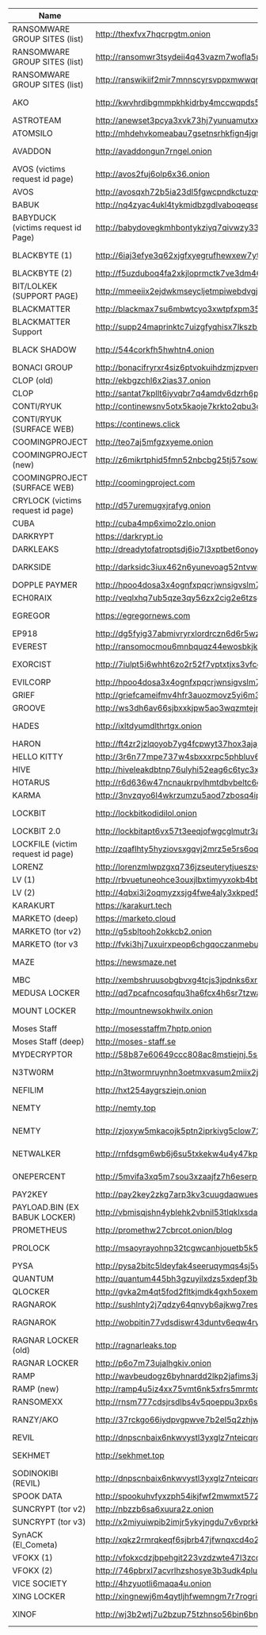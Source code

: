 |Name|Link|Status|User:Password|Tox ID|
| ------ | ------ | ------ | ------ | ------ |
|RANSOMWARE GROUP SITES (list)|http://thexfvx7hqcrpgtm.onion |||
|RANSOMWARE GROUP SITES (list)|http://ransomwr3tsydeii4q43vazm7wofla5ujdajquitomtd47cxjtfgwyyd.onion |||
|RANSOMWARE GROUP SITES (list)|http://ranswikiif2mir7mnnscyrsvppxmwwqrvc43fhtddvtnmhedkj4hopyd.onion |||
|AKO |http://kwvhrdibgmmpkhkidrby4mccwqpds5za6uo2thcw5gz75qncv7rbhyad.onion |(CURRENTLY DOWN)||
|ASTROTEAM |http://anewset3pcya3xvk73hj7yunuamutxxsm5sohkdi32blhmql55tvgqad.onion |||
|ATOMSILO |http://mhdehvkomeabau7gsetnsrhkfign4jgnx3wajth5yb5h6kvzbd72wlqd.onion |||
|AVADDON |http://avaddongun7rngel.onion |(CURRENTLY DOWN)||
|AVOS (victims request id page) |http://avos2fuj6olp6x36.onion |||
|AVOS |http://avosqxh72b5ia23dl5fgwcpndkctuzqvh2iefk5imp3pi5gfhel5klad.onion |||
|BABUK |http://nq4zyac4ukl4tykmidbzgdlvaboqeqsemkp4t35bzvjeve6zm2lqcjid.onion |||
|BABYDUCK (victims request id Page) |http://babydovegkmhbontykziyq7qivwzy33mu4ukqefe4mqpiiwd3wibnjqd.onion |||
|BLACKBYTE (1) |http://6iaj3efye3q62xjgfxyegrufhewxew7yt4scxjd45tlfafyja6q4ctqd.onion |(CURRENTLY DOWN)||
|BLACKBYTE (2) |http://f5uzduboq4fa2xkjloprmctk7ve3dm46ff7aniis66cbekakvksxgeqd.onion |||
|BIT/LOLKEK (SUPPORT PAGE) |http://mmeeiix2ejdwkmseycljetmpiwebdvgjts75c63camjofn2cjdoulzqd.onion ||
|BLACKMATTER |http://blackmax7su6mbwtcyo3xwtpfxpm356jjqrs34y4crcytpw7mifuedyd.onion |||
|BLACKMATTER Support | http://supp24maprinktc7uizgfyqhisx7lkszb6ogh6lwdzpac23w3mh4tvyd.onion/EWX33VYY3IGOXSG5ZZ2 |||
|BLACK SHADOW |http://544corkfh5hwhtn4.onion |(CURRENTLY DOWN)||
|BONACI GROUP |http://bonacifryrxr4siz6ptvokuihdzmjzpveruklxumflz5thmkgauty2qd.onion |||
|CLOP (old) |http://ekbgzchl6x2ias37.onion |||
|CLOP |http://santat7kpllt6iyvqbr7q4amdv6dzrh6paatvyrzl7ry3zm72zigf4ad.onion |||
|CONTI/RYUK|http://continewsnv5otx5kaoje7krkto2qbu3gtqef22mnr7eaxw3y6ncz3ad.onion |||
|CONTI/RYUK (SURFACE WEB) |https://continews.click |||
|COOMINGPROJECT |http://teo7aj5mfgzxyeme.onion |||
|COOMINGPROJECT (new) |http://z6mikrtphid5fmn52nbcbg25tj57sowlm3oc25g563yvsfmygkcxqbyd.onion |||
|COOMINGPROJECT (SURFACE WEB)|http://coomingproject.com |||
|CRYLOCK (victims request id page) |http://d57uremugxjrafyg.onion |||
|CUBA |http://cuba4mp6ximo2zlo.onion |||
|DARKRYPT |https://darkrypt.io |||
|DARKLEAKS |http://dreadytofatroptsdj6io7l3xptbet6onoyno2yv7jicoxknyazubrad.onion |||
|DARKSIDE |http://darksidc3iux462n6yunevoag52ntvwp6wulaz3zirkmh4cnz6hhj7id.onion |(CURRENTLY DOWN)||
|DOPPLE PAYMER |http://hpoo4dosa3x4ognfxpqcrjwnsigvslm7kv6hvmhh2yqczaxy3j6qnwad.onion |||
|ECH0RAIX |http://veqlxhq7ub5qze3qy56zx2cig2e6tzsgxdspkubwbayqije6oatma6id.onion |||
|EGREGOR |https://egregornews.com |(CURRENTLY DOWN)||
|EP918 |http://dg5fyig37abmivryrxlordrczn6d6r5wzcfe2msuo5mbbu2exnu46fid.onion |||
|EVEREST |http://ransomocmou6mnbquqz44ewosbkjk3o5qjsl3orawojexfook2j7esad.onion |||
|EXORCIST |http://7iulpt5i6whht6zo2r52f7vptxtjxs3vfcdxxazllikrtqpupn4epnqd.onion |(CURRENTLY DOWN)||
|EVILCORP |http://hpoo4dosa3x4ognfxpqcrjwnsigvslm7kv6hvmhh2yqczaxy3j6qnwad.onion|||
|GRIEF |http://griefcameifmv4hfr3auozmovz5yi6m3h3dwbuqw7baomfxoxz4qteid.onion |||
|GROOVE |http://ws3dh6av66sjbxxkjpw5ao3wqzmtejnkzheswm4dz5rrwvular7xvkqd.onion |||
|HADES |http://ixltdyumdlthrtgx.onion |(CURRENTLY DOWN)||
|HARON |http://ft4zr2jzlqoyob7yg4fcpwyt37hox3ajajqnfkdvbfrkjioyunmqnpad.onion/blog.php ||Chaddadgroup:Chaddadgroup|
|HELLO KITTY |http://3r6n77mpe737w4sbxxxrpc5phbluv6xhtdl5ujpnlvmck5tc7blq2rqd.onion |||
|HIVE |http://hiveleakdbtnp76ulyhi52eag6c6tyc3xw7ez7iqy6wc34gd2nekazyd.onion |||
|HOTARUS |http://r6d636w47ncnaukrpvlhmtdbvbeltc6enfcuuow3jclpmyga7cz374qd.onion |||
|KARMA |http://3nvzqyo6l4wkrzumzu5aod7zbosq4ipgf7ifgj3hsvbcr5vcasordvqd.onion |||
|LOCKBIT |http://lockbitkodidilol.onion |(CURRENTLY DOWN)||
|LOCKBIT 2.0 |http://lockbitapt6vx57t3eeqjofwgcglmutr3a35nygvokja5uuccip4ykyd.onion |||3085B89A0C515D2FB124D645906F5D3DA5CB97CEBEA975959AE4F95302A04E1D709C3C4AE9B7
|LOCKFILE (victim request id page)|http://zqaflhty5hyziovsxgqvj2mrz5e5rs6oqxzb54zolccfnvtn5w2johad.onion |||B2F873769EB6B508EBC2103DDEB7366CEFB7B09AB8314DAD0C4346169072686690489B47EAEB 
|LORENZ |http://lorenzmlwpzgxq736jzseuterytjueszsvznuibanxomlpkyxk6ksoyd.onion |||
|LV (1) |http://rbvuetuneohce3ouxjlbxtimyyxokb4btncxjbo44fbgxqy7tskinwad.onion |||
|LV (2) |http://4qbxi3i2oqmyzxsjg4fwe4aly3xkped52gq5orp6efpkeskvchqe27id.onion |||
|KARAKURT |https://karakurt.tech |||
|MARKETO (deep)| https://marketo.cloud |||
|MARKETO (tor v2)|http://g5sbltooh2okkcb2.onion |||
|MARKETO (tor v3|http://fvki3hj7uxuirxpeop6chgqoczanmebutznt2mkzy6waov6w456vjuid.onion |||
|MAZE |https://newsmaze.net |(CURRENTLY DOWN)||
|MBC |http://xembshruusobgbvxg4tcjs3jpdnks6xrr6nbokfxadcnlc53yxir22ad.onion |||
|MEDUSA LOCKER |http://qd7pcafncosqfqu3ha6fcx4h6sr7tzwagzpcdcnytiw3b6varaeqv5yd.onion |||
|MOUNT LOCKER |http://mountnewsokhwilx.onion |(CURRENTLY DOWN)||
|Moses Staff |http://mosesstaffm7hptp.onion |||
|Moses Staff (deep) |http://moses-staff.se |||
|MYDECRYPTOR |http://58b87e60649ccc808ac8mstiejnj.5s4ixqul2enwxrqv.onion |||
|N3TW0RM |http://n3twormruynhn3oetmxvasum2miix2jgg56xskdoyihra4wthvlgyeyd.onion  |(CURRENTLY DOWN)||
|NEFILIM |http://hxt254aygrsziejn.onion |||
|NEMTY |http://nemty.top |(CURRENTLY DOWN)||
|NEMTY |http://zjoxyw5mkacojk5ptn2iprkivg5clow72mjkyk5ttubzxprjjnwapkad.onion |(CURRENTLY DOWN)||
|NETWALKER |http://rnfdsgm6wb6j6su5txkekw4u4y47kp2eatvu7d6xhyn5cs4lt4pdrqqd.onion |(CURRENTLY DOWN)||
|ONEPERCENT |http://5mvifa3xq5m7sou3xzaajfz7h6eserp5fnkwotohns5pgbb5oxty3zad.onion |(CURRENTLY DOWN)||
|PAY2KEY |http://pay2key2zkg7arp3kv3cuugdaqwuesifnbofun4j6yjdw5ry7zw2asid.onion |||
|PAYLOAD.BIN (EX BABUK LOCKER) |http://vbmisqjshn4yblehk2vbnil53tlqklxsdaztgphcilto3vdj4geao5qd.onion |||
|PROMETHEUS |http://promethw27cbrcot.onion/blog |||
|PROLOCK |http://msaoyrayohnp32tcgwcanhjouetb5k54aekgnwg7dcvtgtecpumrxpqd.onion |(CURRENTLY DOWN)||
|PYSA |http://pysa2bitc5ldeyfak4seeruqymqs4sj5wt5qkcq7aoyg4h2acqieywad.onion/partners.html |||
|QUANTUM| http://quantum445bh3gzuyilxdzs5xdepf3b7lkcupswvkryf3n7hgzpxebid.onion |||
|QLOCKER |http://gvka2m4qt5fod2fltkjmdk4gxh5oxemhpgmnmtjptms6fkgfzdd62tad.onion |||
|RAGNAROK |http://sushlnty2j7qdzy64qnvyb6ajkwg7resd3p6agc2widnawodtcedgjid.onion |||
|RAGNAROK |http://wobpitin77vdsdiswr43duntv6eqw4rvphedutpaxycjdie6gg3binad.onion |(CURRENTLY DOWN)||
|RAGNAR LOCKER (old) |http://ragnarleaks.top |(CURRENTLY DOWN)||
|RAGNAR LOCKER |http://p6o7m73ujalhgkiv.onion |||
|RAMP |http://wavbeudogz6byhnardd2lkp2jafims3j7tj6k6qnywchn2csngvtffqd.onion |||
|RAMP (new) |http://ramp4u5iz4xx75vmt6nk5xfrs5mrmtokzszqxhhkjqlk7pbwykaz7zid.onion |||
|RANSOMEXX |http://rnsm777cdsjrsdlbs4v5qoeppu3px6sb2igmh53jzrx7ipcrbjz5b2ad.onion |||
|RANZY/AKO |http://37rckgo66iydpvgpwve7b2el5q2zhjw4tv4lmyewufnpx4lhkekxkoqd.onion |(CURRENTLY DOWN)||
|REVIL |http://dnpscnbaix6nkwvystl3yxglz7nteicqrou3t75tpcc5532cztc46qyd.onion |||
|SEKHMET |http://sekhmet.top |(CURRENTLY DOWN)||
|SODINOKIBI (REVIL) |http://dnpscnbaix6nkwvystl3yxglz7nteicqrou3t75tpcc5532cztc46qyd.onion |||
|SPOOK DATA |http://spookuhvfyxzph54ikjfwf2mwmxt572krpom7reyayrmxbkizbvkpaid.onion/blog/ |||
|SUNCRYPT (tor v2) |http://nbzzb6sa6xuura2z.onion |||
|SUNCRYPT (tor v3) |http://x2miyuiwpib2imjr5ykyjngdu7v6vprkkhjltrk4qafymtawey4qzwid.onion |||
|SynACK (El_Cometa) |http://xqkz2rmrqkeqf6sjbrb47jfwnqxcd4o2zvaxxzrpbh2piknms37rw2ad.onion |||
|VFOKX (1) |http://vfokxcdzjbpehgit223vzdzwte47l3zcqtafj34qrr26htjo4uf3obid.onion |||
|VFOKX (2) |http://746pbrxl7acvrlhzshosye3b3udk4plurpxt2pp27pojfhkkaooqiiqd.onion |||
|VICE SOCIETY  |http://4hzyuotli6maqa4u.onion ||
|XING LOCKER |http://xingnewj6m4qytljhfwemngm7r7rogrindbq7wrfeepejgxc3bwci7qd.onion |||
|XINOF |http://wj3b2wtj7u2bzup75tzhnso56bin6bnvsxcbwbfcuvzpc4vcixbywlid.onion |(CURRENTLY DOWN)||

